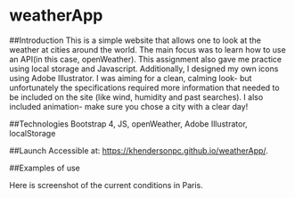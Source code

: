 # weatherApp
##Introduction This is a simple website that allows one to look at the weather at cities around the world. The main focus was to learn how to use an API(in this case, openWeather). This assignment also gave me practice using local storage and Javascript. Additionally, I designed my own icons using Adobe Illustrator. I was aiming for a clean, calming look- but unfortunately the specifications required more information that needed to be included on the site (like wind, humidity and past searches). I also included animation- make sure you chose a city with a clear day!

##Technologies Bootstrap 4, JS, openWeather, Adobe Illustrator, localStorage

##Launch Accessible at: https://khendersonpc.github.io/weatherApp/.

##Examples of use 

Here is screenshot of the current conditions in Paris. 
